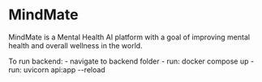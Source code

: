 # MindMate
MindMate is a Mental Health AI platform with a goal of improving mental health and overall wellness in the world.

To run backend:
    - navigate to backend folder
    - run: docker compose up
    - run: uvicorn api:app --reload